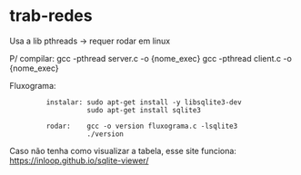# trab-redes
Usa a lib pthreads -> requer rodar em linux

P/ compilar: gcc -pthread server.c -o {nome_exec}
             gcc -pthread client.c -o {nome_exec}
             
Fluxograma:  

             instalar: sudo apt-get install -y libsqlite3-dev
                       sudo apt-get install sqlite3
                       
             rodar:    gcc -o version fluxograma.c -lsqlite3
                       ./version

Caso não tenha como visualizar a tabela, esse site funciona: https://inloop.github.io/sqlite-viewer/
